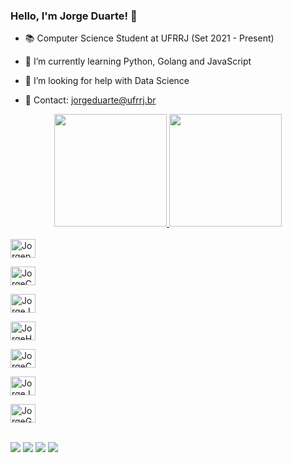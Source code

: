 ### Hello, I'm Jorge Duarte! 👋

- 📚 Computer Science Student at UFRRJ (Set 2021 - Present)

- 🌱 I’m currently learning Python, Golang and JavaScript
- 🤔 I’m looking for help with Data Science
- 📩 Contact: jorgeduarte@ufrrj.br

<div align="center">
  <a href="https://github.com/jorgeduartejr">
  <img height="180em" src="https://github-readme-stats.vercel.app/api?username=jorgeduartejr&show_icons=true&theme=dracula&include_all_commits=true&count_private=true"/>
  <img height="180em" src="https://github-readme-stats.vercel.app/api/top-langs/?username=jorgeduartejr&layout=compact&langs_count=8&theme=dracula&include_all_commits=true&count_private=true&custom_title=My%20Projects"/>
</div>

<div style="display: inline_block" align="left"> <br>
  <img align="center" alt="Jorgepython" height="30" width="40"
  src="https://cdn.jsdelivr.net/gh/devicons/devicon/icons/python/python-original.svg" />
  
  <img align="center" alt="JorgeC" height="30" width="40"
  src="https://cdn.jsdelivr.net/gh/devicons/devicon/icons/c/c-original.svg" />
  
  <img align="center" alt="JorgeJS" height="30" width="40"
  src="https://cdn.jsdelivr.net/gh/devicons/devicon/icons/javascript/javascript-original.svg" />
  
  <img align="center" alt="JorgeHTML5" height="30" width="40"
  src="https://cdn.jsdelivr.net/gh/devicons/devicon/icons/html5/html5-original.svg" />
  
  <img align="center" alt="JorgeCSS" height="30" width="40"
  src="https://cdn.jsdelivr.net/gh/devicons/devicon/icons/css3/css3-original.svg" />
           
  <img align="center" alt="JorgeJAVA" height="30" width="40"
  src="https://cdn.jsdelivr.net/gh/devicons/devicon/icons/java/java-original.svg" />
  
  <img align="center" alt="JorgeGO" height="30" width="40"
  src="https://cdn.jsdelivr.net/gh/devicons/devicon/icons/go/go-original-wordmark.svg" />
               
</div>
<br>   

<div>
<a href="https://www.instagram.com/jorgeduarte.jr/" target="_blank"><img src="https://img.shields.io/badge/-Instagram-%23E4405F?style=for-the-badge&logo=instagram&logoColor=white" target="_blank"></a>
<a href="link discord" target="_blank"><img src="https://img.shields.io/badge/Discord-7289DA?style=for-the-badge&logo=discord&logoColor=white" target="_blank"></a> 
 <a href = "mailto:jorgeduarte@ufrrj.br"><img src="https://img.shields.io/badge/-Gmail-%23333?style=for-the-badge&logo=gmail&logoColor=white" target="_blank"></a>
 <a href="https://www.linkedin.com/in/jorgeduartejr/" target="_blank"><img src="https://img.shields.io/badge/-LinkedIn-%230077B5?style=for-the-badge&logo=linkedin&logoColor=white" target="_blank"></a>
</div>

